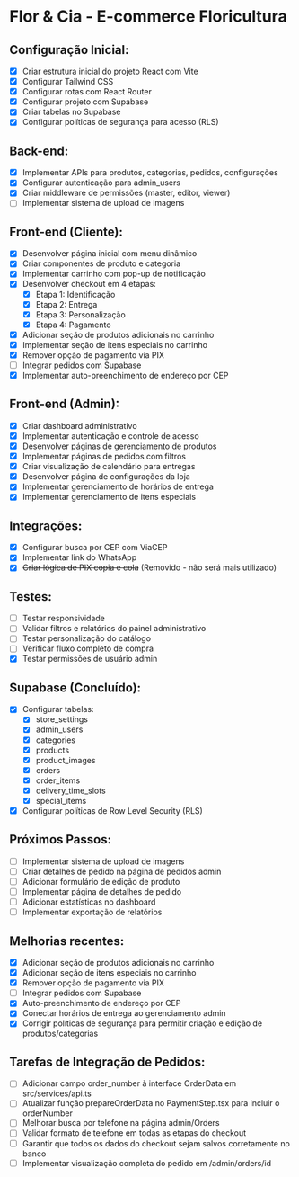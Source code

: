 
# Flor & Cia - E-commerce Floricultura

## Configuração Inicial:
- [x] Criar estrutura inicial do projeto React com Vite
- [x] Configurar Tailwind CSS
- [x] Configurar rotas com React Router
- [x] Configurar projeto com Supabase
- [x] Criar tabelas no Supabase
- [x] Configurar políticas de segurança para acesso (RLS)

## Back-end:
- [x] Implementar APIs para produtos, categorias, pedidos, configurações
- [x] Configurar autenticação para admin_users
- [x] Criar middleware de permissões (master, editor, viewer)
- [ ] Implementar sistema de upload de imagens

## Front-end (Cliente):
- [x] Desenvolver página inicial com menu dinâmico
- [x] Criar componentes de produto e categoria
- [x] Implementar carrinho com pop-up de notificação
- [x] Desenvolver checkout em 4 etapas:
  - [x] Etapa 1: Identificação
  - [x] Etapa 2: Entrega
  - [x] Etapa 3: Personalização
  - [x] Etapa 4: Pagamento
- [x] Adicionar seção de produtos adicionais no carrinho
- [x] Implementar seção de itens especiais no carrinho
- [x] Remover opção de pagamento via PIX
- [ ] Integrar pedidos com Supabase
- [x] Implementar auto-preenchimento de endereço por CEP

## Front-end (Admin):
- [x] Criar dashboard administrativo
- [x] Implementar autenticação e controle de acesso
- [x] Desenvolver páginas de gerenciamento de produtos
- [x] Implementar páginas de pedidos com filtros
- [x] Criar visualização de calendário para entregas
- [x] Desenvolver página de configurações da loja
- [x] Implementar gerenciamento de horários de entrega
- [x] Implementar gerenciamento de itens especiais

## Integrações:
- [x] Configurar busca por CEP com ViaCEP
- [x] Implementar link do WhatsApp
- [x] ~~Criar lógica de PIX copia e cola~~ (Removido - não será mais utilizado)

## Testes:
- [ ] Testar responsividade
- [ ] Validar filtros e relatórios do painel administrativo
- [ ] Testar personalização do catálogo
- [ ] Verificar fluxo completo de compra
- [x] Testar permissões de usuário admin

## Supabase (Concluído):
- [x] Configurar tabelas:
  - [x] store_settings
  - [x] admin_users
  - [x] categories
  - [x] products
  - [x] product_images
  - [x] orders
  - [x] order_items
  - [x] delivery_time_slots
  - [x] special_items
- [x] Configurar políticas de Row Level Security (RLS)

## Próximos Passos:
- [ ] Implementar sistema de upload de imagens
- [ ] Criar detalhes de pedido na página de pedidos admin
- [ ] Adicionar formulário de edição de produto
- [ ] Implementar página de detalhes de pedido
- [ ] Adicionar estatísticas no dashboard
- [ ] Implementar exportação de relatórios

## Melhorias recentes:
- [x] Adicionar seção de produtos adicionais no carrinho
- [x] Adicionar seção de itens especiais no carrinho
- [x] Remover opção de pagamento via PIX
- [ ] Integrar pedidos com Supabase
- [x] Auto-preenchimento de endereço por CEP
- [x] Conectar horários de entrega ao gerenciamento admin
- [x] Corrigir políticas de segurança para permitir criação e edição de produtos/categorias

## Tarefas de Integração de Pedidos:
- [ ] Adicionar campo order_number à interface OrderData em src/services/api.ts
- [ ] Atualizar função prepareOrderData no PaymentStep.tsx para incluir o orderNumber
- [ ] Melhorar busca por telefone na página admin/Orders
- [ ] Validar formato de telefone em todas as etapas do checkout
- [ ] Garantir que todos os dados do checkout sejam salvos corretamente no banco
- [ ] Implementar visualização completa do pedido em /admin/orders/id
